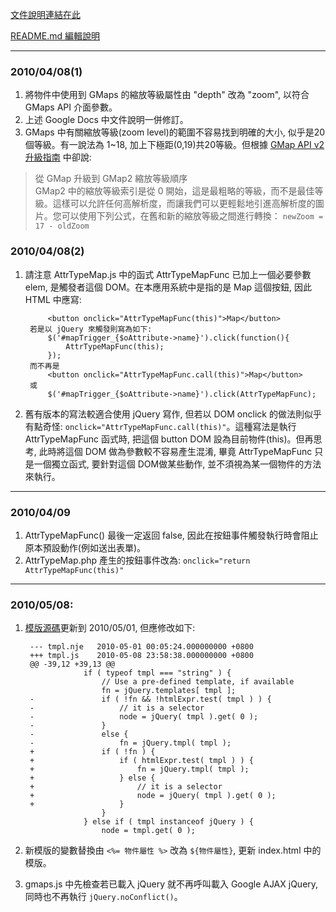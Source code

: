 
[文件說明連結在此](http://docs.google.com/Doc?docid=0AUZg-tVAE8VuZGZjeno5cm1fNDg5aHh6dGp3Z3g&hl=zh_TW "Google Docs")

[README.md 編輯說明](http://daringfireball.net/projects/markdown/syntax)

- - - - -

### 2010/04/08(1)
1. 將物件中使用到 GMaps 的縮放等級屬性由 "depth" 改為 "zoom", 以符合 GMaps API 介面參數。
2. 上述 Google Docs 中文件說明一併修訂。
3. GMaps 中有關縮放等級(zoom level)的範圍不容易找到明確的大小, 似乎是20個等級。有一說法為 1~18, 加上下極距(0,19)共20等級。但根據 [GMap API v2 升級指南](http://code.google.com/intl/zh-TW/apis/maps/documentation/upgrade.html#ZoomLevelOrder) 中卻說:
> 從 GMap 升級到 GMap2 縮放等級順序			
> GMap2 中的縮放等級索引是從 0 開始，這是最粗略的等級，而不是最佳等級。這樣可以允許任何高解析度，而讓我們可以更輕鬆地引進高解析度的圖片。您可以使用下列公式，在舊和新的縮放等級之間進行轉換： `newZoom = 17 - oldZoom`

### 2010/04/08(2)
1. 請注意 AttrTypeMap.js 中的函式 AttrTypeMapFunc 已加上一個必要參數 elem, 是觸發者這個 DOM。在本應用系統中是指的是 Map 這個按鈕, 因此 HTML 中應寫:

			<button onclick="AttrTypeMapFunc(this)">Map</button>
		若是以 jQuery 來觸發則寫為如下:
			$('#mapTrigger_{$oAttribute->name}').click(function(){
				AttrTypeMapFunc(this);
			});
		而不再是
			<button onclick="AttrTypeMapFunc.call(this)">Map</button>
		或
			$('#mapTrigger_{$oAttribute->name}').click(AttrTypeMapFunc);
2. 舊有版本的寫法較適合使用 jQuery 寫作, 但若以 DOM onclick 的做法則似乎有點奇怪: `onclick="AttrTypeMapFunc.call(this)"`。這種寫法是執行 AttrTypeMapFunc 函式時, 把這個 button DOM 設為目前物件(this)。但再思考, 此時將這個 DOM 做為參數較不容易產生混淆, 畢竟 AttrTypeMapFunc 只是一個獨立函式, 要針對這個 DOM做某些動作, 並不須視為某一個物件的方法來執行。

- - - - -

### 2010/04/09
1. AttrTypeMapFunc() 最後一定返回 false, 因此在按鈕事件觸發執行時會阻止原本預設動作(例如送出表單)。
2. AttrTypeMap.php 產生的按鈕事件改為: `onclick="return AttrTypeMapFunc(this)"`

- - - - -

### 2010/05/08:
1. [模版源碼](http://github.com/nje/jquery-tmpl)更新到 2010/05/01, 但應修改如下:

		--- tmpl.nje   2010-05-01 00:05:24.000000000 +0800
		+++ tmpl.js    2010-05-08 23:58:38.000000000 +0800
		@@ -39,12 +39,13 @@
					if ( typeof tmpl === "string" ) {
						// Use a pre-defined template, if available
						fn = jQuery.templates[ tmpl ];
		-				if ( !fn && !htmlExpr.test( tmpl ) ) {
		-					// it is a selector
		-					node = jQuery( tmpl ).get( 0 );
		-				}
		-				else {
		-					fn = jQuery.tmpl( tmpl );
		+				if ( !fn ) {
		+					if ( htmlExpr.test( tmpl ) ) {
		+						fn = jQuery.tmpl( tmpl );
		+					} else {
		+						// it is a selector
		+						node = jQuery( tmpl ).get( 0 );
		+					}
						}
					} else if ( tmpl instanceof jQuery ) {
						node = tmpl.get( 0 );
2. 新模版的變數替換由 `<%= 物件屬性 %>` 改為 `${物件屬性}`, 更新 index.html 中的模版。
3. gmaps.js 中先檢查若已載入 jQuery 就不再呼叫載入 Google AJAX jQuery, 同時也不再執行 `jQuery.noConflict()`。

 
